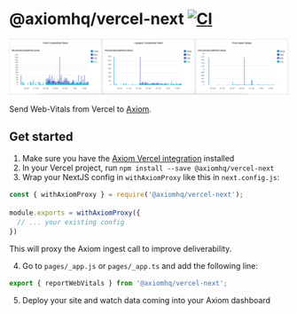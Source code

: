 # @axiomhq/vercel-next [![CI](https://github.com/axiomhq/vercel-next/actions/workflows/ci.yml/badge.svg)](https://github.com/axiomhq/vercel-next/actions/workflows/ci.yml)

![](./web-vitals-dashboard.png)

Send Web-Vitals from Vercel to [Axiom](https://axiom.co).

## Get started

1. Make sure you have the [Axiom Vercel integration](https://www.axiom.co/vercel) installed
2. In your Vercel project, run `npm install --save @axiomhq/vercel-next`
3. Wrap your NextJS config in `withAxiomProxy` like this in `next.config.js`:

```js
const { withAxiomProxy } = require('@axiomhq/vercel-next');

module.exports = withAxiomProxy({
  // ... your existing config
})
```

This will proxy the Axiom ingest call to improve deliverability.

4. Go to `pages/_app.js` or `pages/_app.ts` and add the following line:
```js
export { reportWebVitals } from '@axiomhq/vercel-next';
```

5. Deploy your site and watch data coming into your Axiom dashboard
